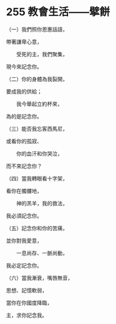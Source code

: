 # 255 教會生活——擘餅

（一）我們照你恩惠話語，

帶著謙卑心意，

　　受死的主，我們聚集，

現今來記念你。

（二）你的身體為我裂開，

要成我的供給；

　　我今舉起立約杯來，

為的是記念你。

（三）能否我忘客西馬尼，

或看你的孤寂、

　　你的血汗和你哭泣，

而不來記念你？

（四）當我轉眼看十字架，

看你在髑髏地，

　　神的羔羊，我的救法，

我必須記念你。

（五）記念你和你的苦痛，

並你對我愛意，

　　一息尚存、一脈尚動，

我必定記念你。

（六）當我漸衰，嘴唇無音，

思想、記憶軟弱，

當你在你國度降臨，

主，求你記念我。

